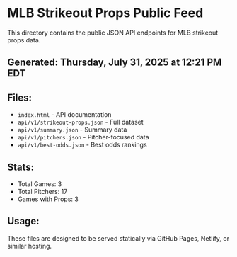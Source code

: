 # MLB Strikeout Props Public Feed

This directory contains the public JSON API endpoints for MLB strikeout props data.

## Generated: Thursday, July 31, 2025 at 12:21 PM EDT

## Files:
- `index.html` - API documentation
- `api/v1/strikeout-props.json` - Full dataset
- `api/v1/summary.json` - Summary data
- `api/v1/pitchers.json` - Pitcher-focused data  
- `api/v1/best-odds.json` - Best odds rankings

## Stats:
- Total Games: 3
- Total Pitchers: 17
- Games with Props: 3

## Usage:
These files are designed to be served statically via GitHub Pages, Netlify, or similar hosting.
